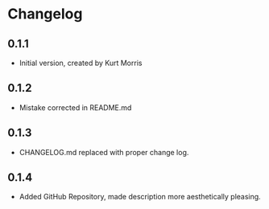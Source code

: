 # Changelog

## 0.1.1

- Initial version, created by Kurt Morris

## 0.1.2

- Mistake corrected in README.md

## 0.1.3

- CHANGELOG.md replaced with proper change log.

## 0.1.4

- Added GitHub Repository, made description more aesthetically pleasing.